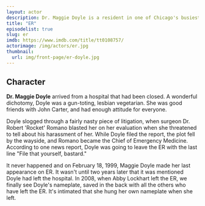 ```yaml
---
layout: actor
description: Dr. Maggie Doyle is a resident in one of Chicago's busiest hospitals.
title: "ER"
episodelist: true
slug: er
imdb: https://www.imdb.com/title/tt0108757/
actorimage: /img/actors/er.jpg
thumbnail:
  url: img/front-page/er-doyle.jpg
---
```


## Character

**Dr. Maggie Doyle** arrived from a hospital that had been closed. A wonderful dichotomy, Doyle was a gun-toting, lesbian vegetarian. She was good friends with John Carter, and had enough attitude for everyone.

Doyle slogged through a fairly nasty piece of litigation, when surgeon Dr. Robert 'Rocket' Romano blasted her on her evaluation when she threatened to tell about his harassment of her. While Doyle filed the report, the plot fell by the wayside, and Romano became the Chief of Emergency Medicine. According to one news report, Doyle was going to leave the ER with the last line "File that yourself, bastard."

It never happened and on February 18, 1999, Maggie Doyle made her last appearance on ER. It wasn't until two years later that it was mentioned Doyle had left the hospital. In 2008, when Abby Lockhart left the ER, we finally see Doyle's nameplate, saved in the back with all the others who have left the ER. It's intimated that she hung her own nameplate when she left.
